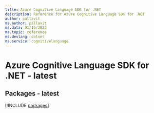 ```yaml
---
title: Azure Cognitive Language SDK for .NET
description: Reference for Azure Cognitive Language SDK for .NET
author: pallavit
ms.author: pallavit
ms.data: 01/16/2023
ms.topic: reference
ms.devlang: dotnet
ms.service: cognitivelanguage
---
```

# Azure Cognitive Language SDK for .NET - latest
## Packages - latest
[!INCLUDE [packages](cognitive-language-index.md)]